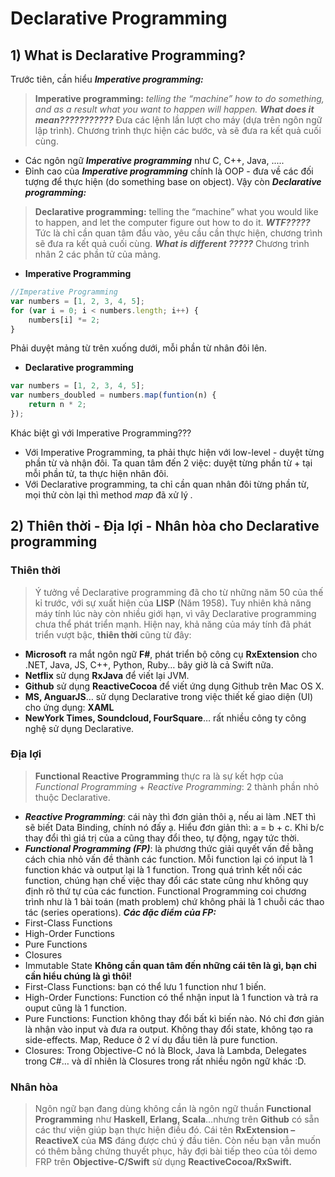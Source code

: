 # Declarative Programming
## 1) What is Declarative Programming?

Trước tiên, cần hiểu ***Imperative programming:***
> **Imperative programming:** *telling the “machine” how to do something, and as a result what you want to happen will happen.*
***What does it mean???????????***
Đưa các lệnh lần lượt cho máy (dựa trên ngôn ngữ lập trình). Chương trình thực hiện các bước, và sẽ đưa ra kết quả cuối cùng.
- Các ngôn ngữ ***Imperative programming*** như C, C++, Java, .....
- Đỉnh cao của ***Imperative programming*** chính là OOP - đưa về các đối tượng để thực hiện (do something base on object).
Vậy còn ***Declarative programming:***
> **Declarative programming:** telling the “machine” what you would like to happen, and let the computer figure out how to do it.
***WTF?????***
Tức là chỉ cần quan tâm đầu vào, yêu cầu cần thực hiện, chương trình sẽ đưa ra kết quả cuối cùng.
***What is different ?????***
Chương trình nhân 2 các phần tử của mảng.
- **Imperative Programming** 
```javascript
//Imperative Programming 
var numbers = [1, 2, 3, 4, 5];
for (var i = 0; i < numbers.length; i++) {
    numbers[i] *= 2;
}
```
Phải duyệt mảng từ trên xuống dưới, mỗi phần từ nhân đôi lên.
- **Declarative programming**
```javascript
var numbers = [1, 2, 3, 4, 5];
var numbers_doubled = numbers.map(funtion(n) {
    return n * 2;
});
```
Khác biệt gì với Imperative Programming??? 
- Với Imperative Programming, ta phải thực hiện với low-level - duyệt từng phần từ và nhận đôi. Ta quan tâm đến 2 việc: duyệt từng phần từ + tại mỗi phần tử, ta thực hiện nhân đôi. 
- Với Declarative programming, ta chỉ cần quan nhân đôi từng phần từ, mọi thử còn lại thì method *map* đã xử lý *.*
## 2) Thiên thời - Địa lợi - Nhân hòa cho Declarative programming
### **Thiên thời** 
> Ý tưởng về Declarative programming đã cho từ những năm 50 của thế kỉ trước, với sự xuất hiện của **LISP** (Năm 1958)**.** Tuy nhiên khả năng máy tính lúc này còn nhiều giới hạn, vì vâỵ Declarative programming chưa thể phát triển mạnh.
Hiện nay, khả năng của máy tính đã phát triển vượt bậc, **thiên thời**  cũng từ đây:
- **Microsoft** ra mắt ngôn ngữ **F#**, phát triển bộ công cụ **RxExtension** cho .NET, Java, JS, C++, Python, Ruby… bây giờ là cả Swift nữa.
- **Netflix** sử dụng **RxJava** để viết lại JVM.
- **Github** sử dụng **ReactiveCocoa** để viết ứng dụng Github trên Mac OS X.
- **MS, AnguarJS**… sử dụng Declarative trong việc thiết kế giao diện (UI) cho ứng dụng: **XAML**
- **NewYork Times, Soundcloud, FourSquare**… rất nhiều công ty công nghệ sử dụng Declarative.
### **Địa lợi**
> **Functional Reactive Programming** thực ra là sự kết hợp của *Functional Programming* + *Reactive Programming*: 2 thành phần nhỏ thuộc Declarative.
- ***Reactive Programming***: cái này thì đơn giản thôi ạ, nếu ai làm .NET thì sẽ biết Data Binding, chính nó đấy ạ. Hiểu đơn giản thì: a = b + c. Khi b/c thay đổi thì giá trị của a cũng thay đổi theo, tự động, ngay tức thời.
- ***Functional Programming (FP)***: là phương thức giải quyết vấn đề bằng cách chia nhỏ vấn đề thành các function. Mỗi function lại có input là 1 function khác và output lại là 1 function. Trong quá trình kết nối các function, chúng hạn chế việc thay đổi các state cũng như không quy định rõ thứ tự của các function. Functional Programming coi chương trình như là 1 bài toán (math problem) chứ không phải là 1 chuỗi các thao tác (series operations).
***Các đặc điểm của FP:***
- First-Class Functions
- High-Order Functions
- Pure Functions
- Closures
- Immutable State
**Không cần quan tâm đến những cái tên là gì, bạn chỉ cần hiểu chúng là gì thôi!**
- First-Class Functions: bạn có thể lưu 1 function như 1 biến.
- High-Order Functions: Function có thể nhận input là 1 function và trả ra ouput cũng là 1 function.
- Pure Functions: Function không thay đổi bất kì biến nào. Nó chỉ đơn giản là nhận vào input và đưa ra output. Không thay đổi state, không tạo ra side-effects. Map, Reduce ở 2 ví dụ đầu tiên là pure function.
- Closures: Trong Objective-C nó là Block, Java là Lambda, Delegates trong C#… và dĩ nhiên là Closures trong rất nhiều ngôn ngữ khác :D.
### **Nhân hòa**
> Ngôn ngữ bạn đang dùng không cần là ngôn ngữ thuần **Functional Programming** như **Haskell, Erlang, Scala**…nhưng trên **Github** có sẵn các thư viện giúp bạn thực hiện điều đó. Cái tên **RxExtension – ReactiveX** của **MS** đáng được chú ý đầu tiên. Còn nếu bạn vẫn muốn có thêm bằng chứng thuyết phục, hãy đợi bài tiếp theo của tôi demo FRP trên **Objective-C/Swift** sử dụng **ReactiveCocoa/RxSwift.**

